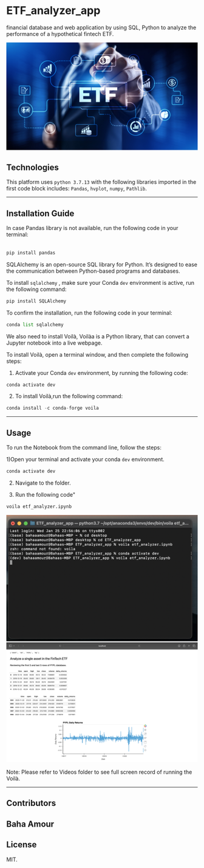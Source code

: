 # ETF_analyzer_app
financial database and web application by using SQL, Python to analyze the performance of a hypothetical fintech ETF.

![An image for the header of the Repository](/Images/etf.png)


## Technologies
This platform uses `python 3.7.13` with the following libraries imported in the first code block includes: `Pandas`, `hvplot`, `numpy`, `Pathlib`.

---
## Installation Guide 

In case Pandas library is not available, run the following code in your terminal:

```python

pip install pandas
```



SQLAlchemy is an open-source SQL library for Python. It’s designed to ease the communication between Python-based programs and databases.

To install `sqlalchemy` , make sure your Conda `dev` environment is active, run the following command:

```python
pip install SQLAlchemy
```

To confirm the  installation, run the following code in your terminal:

```python
conda list sqlalchemy
 ```
 
We also need to install Voilà, Voilàa is a Python library, that can convert a Jupyter notebook into a live webpage.

To install Voilà, open a terminal window, and then complete the following steps:

1. Activate your Conda `dev` environment, by running the following code:

```python
conda activate dev
```

2. To install Voilà,run the following command:

```python
conda install -c conda-forge voila
```

---

## Usage

To run the Notebook from the command line, follow the steps:

1)Open your terminal and activate your conda `dev` environment.

```python
conda activate dev
```

2) Navigate to the folder. 

3) Run the following code"

```python
voila etf_analyzer.ipynb
```

![Sample Report](/Images/Voila1.png) 
![Sample Report](/Images/Voila2.png) 

Note: Please refer to Videos folder to see full screen record of running the Voilà.




---
## Contributors

Baha Amour
---

## License

MIT.